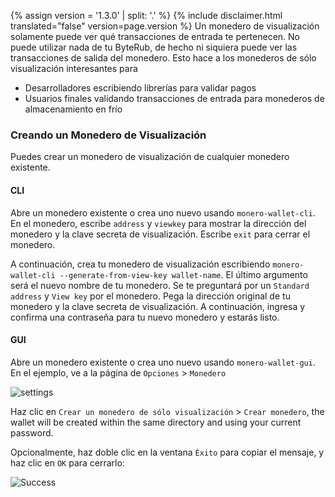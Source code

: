 {% assign version = '1.3.0' | split: '.' %}
{% include disclaimer.html translated="false" version=page.version %}
Un monedero de visualización solamente puede ver qué transacciones de entrada te pertenecen. No puede utilizar nada de tu ByteRub, de hecho ni siquiera puede ver las transacciones de salida del monedero. Esto hace a los monederos de sólo visualización interesantes para

* Desarrolladores escribiendo librerías para validar pagos
* Usuarios finales validando transacciones de entrada para monederos de almacenamiento en frío

### Creando un Monedero de Visualización

Puedes crear un monedero de visualización de cualquier monedero existente.

#### CLI

Abre un monedero existente o crea uno nuevo usando `monero-wallet-cli`. En el monedero, escribe `address` y `viewkey` para mostrar la dirección del monedero y la clave secreta de visualización. Escribe `exit` para cerrar el monedero.

A continuación, crea tu monedero de visualización escribiendo `monero-wallet-cli --generate-from-view-key wallet-name`. El último argumento será el nuevo nombre de tu monedero. Se te preguntará por un `Standard address` y `View key` por el monedero. Pega la dirección original de tu monedero y la clave secreta de visualización. A continuación, ingresa y confirma una contraseña para tu nuevo monedero y estarás listo.

#### GUI

Abre un monedero existente o crea uno nuevo usando `monero-wallet-gui`. En el ejemplo, ve a la página de `Opciones` > `Monedero`

![settings](png/view-only/settings.png)

Haz clic en `Crear un monedero de sólo visualización` > `Crear monedero`, the wallet will be created within the same directory and using your current password.

Opcionalmente, haz doble clic en la ventana `Éxito` para copiar el mensaje, y haz clic en `OK` para cerrarlo:

![Success](png/view-only/Success.png)
